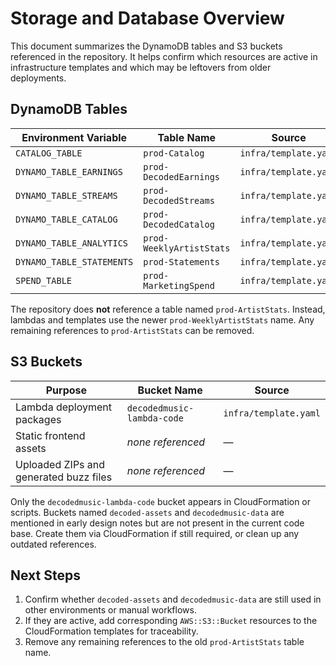 # Storage and Database Overview

This document summarizes the DynamoDB tables and S3 buckets referenced in the repository. It helps confirm which resources are active in infrastructure templates and which may be leftovers from older deployments.

## DynamoDB Tables

| Environment Variable | Table Name | Source |
| --- | --- | --- |
| `CATALOG_TABLE` | `prod-Catalog` | `infra/template.yaml` |
| `DYNAMO_TABLE_EARNINGS` | `prod-DecodedEarnings` | `infra/template.yaml` |
| `DYNAMO_TABLE_STREAMS` | `prod-DecodedStreams` | `infra/template.yaml` |
| `DYNAMO_TABLE_CATALOG` | `prod-DecodedCatalog` | `infra/template.yaml` |
| `DYNAMO_TABLE_ANALYTICS` | `prod-WeeklyArtistStats` | `infra/template.yaml` |
| `DYNAMO_TABLE_STATEMENTS` | `prod-Statements` | `infra/template.yaml` |
| `SPEND_TABLE` | `prod-MarketingSpend` | `infra/template.yaml` |

The repository does **not** reference a table named `prod-ArtistStats`. Instead, lambdas and templates use the newer `prod-WeeklyArtistStats` name. Any remaining references to `prod-ArtistStats` can be removed.

## S3 Buckets

| Purpose | Bucket Name | Source |
| --- | --- | --- |
| Lambda deployment packages | `decodedmusic-lambda-code` | `infra/template.yaml` |
| Static frontend assets | _none referenced_ | — |
| Uploaded ZIPs and generated buzz files | _none referenced_ | — |

Only the `decodedmusic-lambda-code` bucket appears in CloudFormation or scripts. Buckets named `decoded-assets` and `decodedmusic-data` are mentioned in early design notes but are not present in the current code base. Create them via CloudFormation if still required, or clean up any outdated references.

## Next Steps

1. Confirm whether `decoded-assets` and `decodedmusic-data` are still used in other environments or manual workflows.
2. If they are active, add corresponding `AWS::S3::Bucket` resources to the CloudFormation templates for traceability.
3. Remove any remaining references to the old `prod-ArtistStats` table name.

